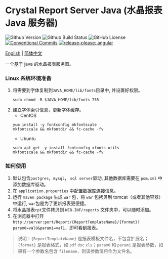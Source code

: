 # Crystal Report Server Java (水晶报表 Java 服务器)

![Github Version](https://img.shields.io/github/v/release/hks2002/crystal-report-server-java?display_name=release)
![Github Build Status](https://img.shields.io/github/actions/workflow/status/hks2002/crystal-report-server-java/Build.yml)
![GitHub License](https://img.shields.io/github/license/hks2002/crystal-report-server-java)
[![Conventional Commits](https://img.shields.io/badge/Conventional%20Commits-1.0.0-yellow.svg)](https://conventionalcommits.org)
[![release-please: angular](https://img.shields.io/badge/release--please-angular-e10079??style=flat&logo=google)](https://github.com/google-github-actions/release-please-action)

[English](./README.md) | [简体中文](./README.zh-cn.md)

一个基于 java 的水晶报表服务器。

### Linux 系统环境准备

1. 将需要到字体复制到`JAVA_HOME/lib/fonts`目录中, 并设置好权限。
    ```
    sudo chmod -R $JAVA_HOME/lib/fonts 755
    ```
2. 建立字体索引信息，更新字体缓存。
    - CentOS
    ```
    yum install -y fontconfig mkfontscale
    mkfontscale && mkfontdir && fc-cache -fv
    ```
    - Ubuntu
    ```
    sudo apt-get -y install fontconfig xfonts-utils
    mkfontscale && mkfontdir && fc-cache -fv
    ```

### 如何使用

1. 默认包含`postgres`，`mysql`， `sql server`驱动, 其他数据库需要在 `pom.xml` 中添加数据库驱动。
2. 在 `application.properties` 中配置数据库连接信息。
3. 运行 `maven package` 生成 `war` 包，将 `war` 包拷贝到 tomcat（或者其他容器） 中运行, `war`包是为了更新报表更便捷。
4. 将水晶报表`rpt`文件拷贝到 `WEB-INF/reports` 文件夹中，可以随时添加。
5. 在浏览器中打开 `http://server:port/Report/{ReportTemplateName}/{format}?param0=val0&param1=val1`，即可看到报表。

> 说明：`{ReportTemplateName}` 是报表模板文件名，不包含扩展名；`{format}` 是报表格式，如 `pdf` `doc` `xls`；`param0` 和 `param1` 是报表参数，如果有一个参数名包含 `filename`，则该参数值将作为文件名。
